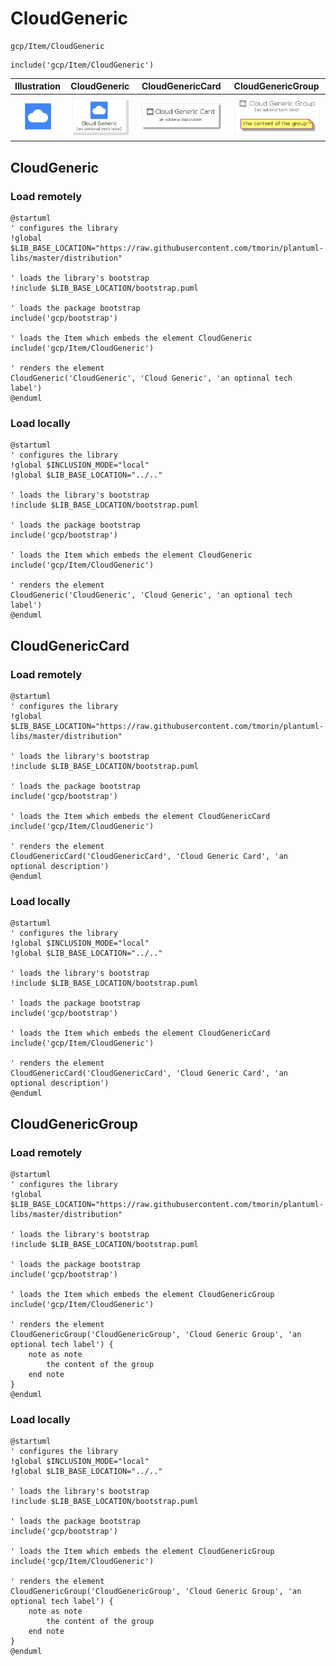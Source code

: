 # CloudGeneric


```text
gcp/Item/CloudGeneric
```

```text
include('gcp/Item/CloudGeneric')
```



| Illustration | CloudGeneric | CloudGenericCard | CloudGenericGroup |
| :---: | :---: | :---: | :---: |
| ![illustration for Illustration](../../gcp/Item/CloudGeneric.png) | ![illustration for CloudGeneric](../../gcp/Item/CloudGeneric.Local.png) | ![illustration for CloudGenericCard](../../gcp/Item/CloudGenericCard.Local.png) | ![illustration for CloudGenericGroup](../../gcp/Item/CloudGenericGroup.Local.png) |




## CloudGeneric

### Load remotely
```plantuml
@startuml
' configures the library
!global $LIB_BASE_LOCATION="https://raw.githubusercontent.com/tmorin/plantuml-libs/master/distribution"

' loads the library's bootstrap
!include $LIB_BASE_LOCATION/bootstrap.puml

' loads the package bootstrap
include('gcp/bootstrap')

' loads the Item which embeds the element CloudGeneric
include('gcp/Item/CloudGeneric')

' renders the element
CloudGeneric('CloudGeneric', 'Cloud Generic', 'an optional tech label')
@enduml
```

### Load locally
```plantuml
@startuml
' configures the library
!global $INCLUSION_MODE="local"
!global $LIB_BASE_LOCATION="../.."

' loads the library's bootstrap
!include $LIB_BASE_LOCATION/bootstrap.puml

' loads the package bootstrap
include('gcp/bootstrap')

' loads the Item which embeds the element CloudGeneric
include('gcp/Item/CloudGeneric')

' renders the element
CloudGeneric('CloudGeneric', 'Cloud Generic', 'an optional tech label')
@enduml
```

## CloudGenericCard

### Load remotely
```plantuml
@startuml
' configures the library
!global $LIB_BASE_LOCATION="https://raw.githubusercontent.com/tmorin/plantuml-libs/master/distribution"

' loads the library's bootstrap
!include $LIB_BASE_LOCATION/bootstrap.puml

' loads the package bootstrap
include('gcp/bootstrap')

' loads the Item which embeds the element CloudGenericCard
include('gcp/Item/CloudGeneric')

' renders the element
CloudGenericCard('CloudGenericCard', 'Cloud Generic Card', 'an optional description')
@enduml
```

### Load locally
```plantuml
@startuml
' configures the library
!global $INCLUSION_MODE="local"
!global $LIB_BASE_LOCATION="../.."

' loads the library's bootstrap
!include $LIB_BASE_LOCATION/bootstrap.puml

' loads the package bootstrap
include('gcp/bootstrap')

' loads the Item which embeds the element CloudGenericCard
include('gcp/Item/CloudGeneric')

' renders the element
CloudGenericCard('CloudGenericCard', 'Cloud Generic Card', 'an optional description')
@enduml
```

## CloudGenericGroup

### Load remotely
```plantuml
@startuml
' configures the library
!global $LIB_BASE_LOCATION="https://raw.githubusercontent.com/tmorin/plantuml-libs/master/distribution"

' loads the library's bootstrap
!include $LIB_BASE_LOCATION/bootstrap.puml

' loads the package bootstrap
include('gcp/bootstrap')

' loads the Item which embeds the element CloudGenericGroup
include('gcp/Item/CloudGeneric')

' renders the element
CloudGenericGroup('CloudGenericGroup', 'Cloud Generic Group', 'an optional tech label') {
    note as note
        the content of the group
    end note
}
@enduml
```

### Load locally
```plantuml
@startuml
' configures the library
!global $INCLUSION_MODE="local"
!global $LIB_BASE_LOCATION="../.."

' loads the library's bootstrap
!include $LIB_BASE_LOCATION/bootstrap.puml

' loads the package bootstrap
include('gcp/bootstrap')

' loads the Item which embeds the element CloudGenericGroup
include('gcp/Item/CloudGeneric')

' renders the element
CloudGenericGroup('CloudGenericGroup', 'Cloud Generic Group', 'an optional tech label') {
    note as note
        the content of the group
    end note
}
@enduml
```

